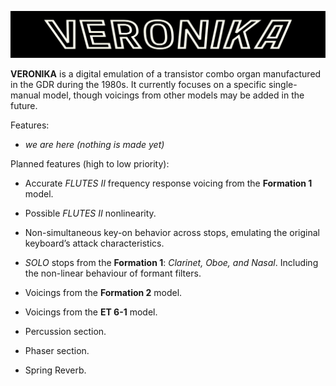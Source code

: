 ![](assets/images/logobg.svg)

**VERONIKA** is a digital emulation of a transistor combo organ manufactured in the GDR during the 1980s. It currently focuses on a specific single-manual model, though voicings from other models may be added in the future.

Features:

* *we are here (nothing is made yet)*

Planned features (high to low priority):

* Accurate *FLUTES II* frequency response voicing from the **Formation 1** model.

* Possible *FLUTES II* nonlinearity.

* Non-simultaneous key-on behavior across stops, emulating the original keyboard’s attack characteristics.

* *SOLO* stops from the **Formation 1**: *Clarinet, Oboe, and Nasal*. Including the non-linear behaviour of formant filters.

* Voicings from the **Formation 2** model.

* Voicings from the **ET 6-1** model.

* Percussion section.

* Phaser section.

* Spring Reverb.
